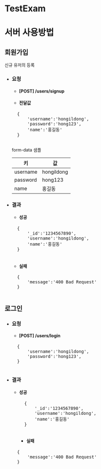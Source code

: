 # TestExam

# 서버 사용방법

##  회원가입
신규 유저의 등록
+ ### 요청

    + #### [POST] /users/signup
    
    + #### 전달값

    <pre>
    {
        'username':'hongildong',
        'password':'hong123',
        'name':'홍길동'
    }
    </pre>

    form-data 샘플

    |키|값|
    |-|-|
    |username|hongildong|
    |password|hong123|
    |name|홍길동|

+ ### 결과

    + #### 성공
    <pre>
    {
        '_id':'1234567890',
        'username':'hongildong',
        'name':'홍길동'
    }
    </pre>

    + #### 실패
    <pre>
    {
        'message':'400 Bad Request'
    }

## 로그인
+ ### 요청

    + #### [POST] /users/login

    <pre>
    {
        'username':'hongildong',
        'password':'hong123',
    }
    </pre>

+ ### 결과

    + #### 성공
        <pre>
        {
            '_id':'1234567890',
            'username':'hongildong',
            'name':'홍길동'
        }
        </pre>

        + #### 실패
    <pre>
    {
        'message':'400 Bad Request'
    }